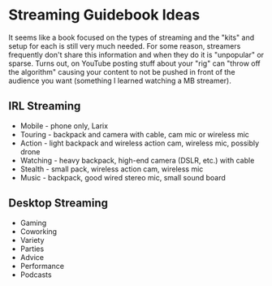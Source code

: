 # Streaming Guidebook Ideas

It seems like a book focused on the types of streaming and the "kits"
and setup for each is still very much needed. For some reason, streamers
frequently don't share this information and when they do it is
"unpopular" or sparse. Turns out, on YouTube posting stuff about your
"rig" can "throw off the algorithm" causing your content to not be
pushed in front of the audience you want (something I learned watching
a MB streamer).

## IRL Streaming

* Mobile - phone only, Larix
* Touring - backpack and camera with cable, cam mic or wireless mic
* Action - light backpack and wireless action cam, wireless mic, possibly drone
* Watching - heavy backpack, high-end camera (DSLR, etc.) with cable
* Stealth - small pack, wireless action cam, wireless mic
* Music - backpack, good wired stereo mic, small sound board

## Desktop Streaming

* Gaming
* Coworking
* Variety
* Parties
* Advice
* Performance
* Podcasts
